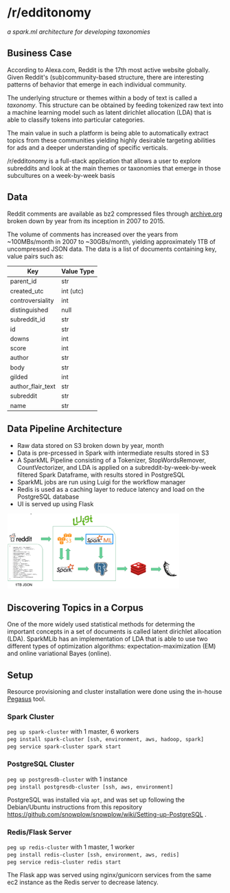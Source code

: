 # /r/edditonomy
_a spark.ml architecture for developing taxonomies_

## Business Case
According to Alexa.com, Reddit is the 17th most active website globally. Given
Reddit's (sub)community-based structure, there are interesting patterns of
behavior that emerge in each individual community. 

The underlying structure or themes within a body of text is called a _taxonomy_.
This structure can be obtained by feeding tokenized raw text into a machine
learning model such as latent dirichlet allocation (LDA) that is able to
classify tokens into particular categories.

The main value in such a platform is being able to automatically extract topics
from these communities yielding highly desirable targeting abilities for ads and
a deeper understanding of specific verticals.

/r/edditonomy is a full-stack application that allows a user to explore
subreddits and look at the main themes or taxonomies that emerge in those
subcultures on a week-by-week basis

## Data
Reddit comments are available as bz2 compressed files through
[archive.org](https://archive.org) broken down by year from its inception in
2007 to 2015.

The volume of comments has increased over the years from ~100MBs/month in 2007
to ~30GBs/month, yielding approximately 1TB of uncompressed JSON data. The data
is a list of documents containing key, value pairs such as:

Key | Value Type
----| ----------
parent_id | str
created_utc | int (utc)
controversiality | int
distinguished | null
subreddit_id | str
id | str
downs | int
score | int
author | str
body | str
gilded | int
author_flair_text | str
subreddit | str
name | str

## Data Pipeline Architecture 
- Raw data stored on S3 broken down by year, month
- Data is pre-prcessed in Spark with intermediate results stored in S3
- A SparkML Pipeline consisting of a Tokenizer, StopWordsRemover, CountVectorizer, and LDA 
  is applied on a subreddit-by-week-by-week filtered Spark Dataframe, with results
  stored in PostgreSQL
- SparkML jobs are run using Luigi for the workflow manager
- Redis is used as a caching layer to reduce latency and load on the PostgreSQL database
- UI is served up using Flask

<img src="./img/architecture.png" width="400px"/>

## Discovering Topics in a Corpus

One of the more widely used statistical methods for determing the important
concepts in a set of documents is called latent dirichlet allocation (LDA).
SparkMLib has an implementation of LDA that is able to use two different types
of optimization algorithms: expectation-maximization (EM) and online variational
Bayes (online).

## Setup
Resource provisioning and cluster installation were done using the in-house
[Pegasus](https://github.com/InsightDataScience/pegasus) tool.

### Spark Cluster
`peg up spark-cluster` with 1 master, 6 workers  
`peg install spark-cluster [ssh, environment, aws, hadoop, spark]`  
`peg service spark-cluster spark start`  

### PostgreSQL Cluster
`peg up postgresdb-cluster` with 1 instance  
`peg install postgresdb-cluster [ssh, aws, environment]`  

PostgreSQL was installed via `apt`, and was set up following the Debian/Ubuntu
instructions from this repository
https://github.com/snowplow/snowplow/wiki/Setting-up-PostgreSQL .

### Redis/Flask Server
`peg up redis-cluster` with 1 master, 1 worker  
`peg install redis-cluster [ssh, environment, aws, redis]`  
`peg service redis-cluster redis start`  

The Flask app was served using nginx/gunicorn services from the same ec2
instance as the Redis server to decrease latency.

